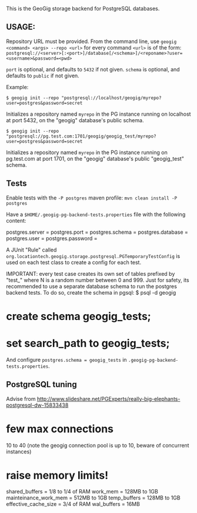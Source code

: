 This is the GeoGig storage backend for PostgreSQL databases.



USAGE:
------
Repository URL must be provided. From the command line, use ``geogig <command> <args> --repo <url>`` for every command
``<url>`` is of the form: ``postgresql://<server>[:<port>]/database[/<schema>]/<reponame>?user=<username>&password=<pwd>``

``port`` is optional, and defaults to ``5432`` if not given.
``schema`` is optional, and defaults to ``public`` if not given.

Example:

``$ geogig init --repo "postgresql://localhost/geogig/myrepo?user=postgres&password=secret``

Initializes a repository named ``myrepo`` in the PG instance running on localhost at port 5432, on the "geogig" database's public schema.


``$ geogig init --repo "postgresql://pg.test.com:1701/geogig/geogig_test/myrepo?user=postgres&password=secret``

Initializes a repository named ``myrepo`` in the PG instance running on pg.test.com at port 1701, on the "geogig" database's public "geogig_test" schema.


Tests
-----

Enable tests with the ``-P postgres`` maven profile: ``mvn clean install -P postgres``

Have a ``$HOME/.geogig-pg-backend-tests.properties`` file with the following content:

postgres.server = <server>
postgres.port = <port>
postgres.schema = <schema>
postgres.database = <database>
postgres.user = <user>
postgres.password = <password>

A JUnit "Rule" called ``org.locationtech.geogig.storage.postgresql.PGTemporaryTestConfig`` is used
on each test class to create a config for each test.


IMPORTANT: every test case creates its own set of tables prefixed by "test_<N>" where N is a random number between 0 and 999. Just for safety, its recommended to use a separate database schema to run the postgres backend tests. To do so, create the schema in pgsql:
$ psql -d geogig
# create schema geogig_tests;
# set search_path to geogig_tests;

And configure ``postgres.schema = geogig_tests`` in ``.geogig-pg-backend-tests.properties``.


PostgreSQL tuning
-----------------
Advise from http://www.slideshare.net/PGExperts/really-big-elephants-postgresql-dw-15833438

few max connections
===================

10 to 40 (note the geogig connection pool is up to 10, beware of concurrent instances)

raise memory limits!
====================

shared_buffers = 1/8 to 1/4 of RAM
work_mem = 128MB to 1GB
mainteinance_work_mem = 512MB to 1GB
temp_buffers = 128MB to 1GB
effective_cache_size = 3/4 of RAM
wal_buffers = 16MB
